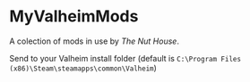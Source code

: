 # MyValheimMods

A colection of mods in use by *The Nut House*.

Send to your Valheim install folder (default is `C:\Program Files (x86)\Steam\steamapps\common\Valheim`)
